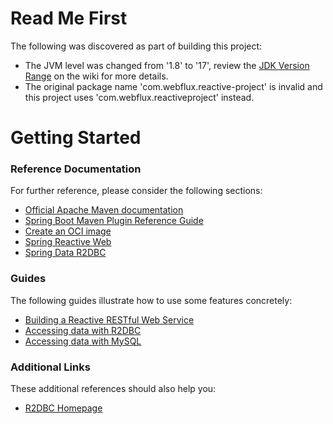 # Read Me First
The following was discovered as part of building this project:

* The JVM level was changed from '1.8' to '17', review the [JDK Version Range](https://github.com/spring-projects/spring-framework/wiki/Spring-Framework-Versions#jdk-version-range) on the wiki for more details.
* The original package name 'com.webflux.reactive-project' is invalid and this project uses 'com.webflux.reactiveproject' instead.

# Getting Started

### Reference Documentation
For further reference, please consider the following sections:

* [Official Apache Maven documentation](https://maven.apache.org/guides/index.html)
* [Spring Boot Maven Plugin Reference Guide](https://docs.spring.io/spring-boot/docs/3.4.1/maven-plugin/reference/html/)
* [Create an OCI image](https://docs.spring.io/spring-boot/docs/3.4.1/maven-plugin/reference/html/#build-image)
* [Spring Reactive Web](https://docs.spring.io/spring-boot/docs/3.4.1/reference/htmlsingle/index.html#web.reactive)
* [Spring Data R2DBC](https://docs.spring.io/spring-boot/docs/3.4.1/reference/htmlsingle/index.html#data.sql.r2dbc)

### Guides
The following guides illustrate how to use some features concretely:

* [Building a Reactive RESTful Web Service](https://spring.io/guides/gs/reactive-rest-service/)
* [Accessing data with R2DBC](https://spring.io/guides/gs/accessing-data-r2dbc/)
* [Accessing data with MySQL](https://spring.io/guides/gs/accessing-data-mysql/)

### Additional Links
These additional references should also help you:

* [R2DBC Homepage](https://r2dbc.io)

